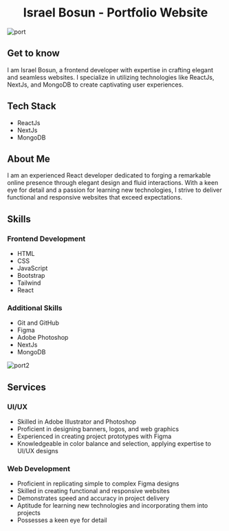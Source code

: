 <h1 align="center">Israel Bosun - Portfolio Website</h1>

![port](https://github.com/IsraelBosun/Israel-Bosun/assets/110021253/e551e19d-1db7-476a-8dfb-597b676281d6)
## Get to know
I am Israel Bosun, a frontend developer with expertise in crafting elegant and seamless websites. I specialize in utilizing technologies like ReactJs, NextJs, and MongoDB to create captivating user experiences.

## Tech Stack
- ReactJs
- NextJs
- MongoDB

## About Me
I am an experienced React developer dedicated to forging a remarkable online presence through elegant design and fluid interactions. With a keen eye for detail and a passion for learning new technologies, I strive to deliver functional and responsive websites that exceed expectations.

## Skills
### Frontend Development
- HTML
- CSS
- JavaScript
- Bootstrap
- Tailwind
- React

### Additional Skills
- Git and GitHub
- Figma
- Adobe Photoshop
- NextJs
- MongoDB

![port2](https://github.com/IsraelBosun/Israel-Bosun/assets/110021253/5c587f61-d31d-49d7-a040-b2248ab099b8)



## Services
### UI/UX
- Skilled in Adobe Illustrator and Photoshop
- Proficient in designing banners, logos, and web graphics
- Experienced in creating project prototypes with Figma
- Knowledgeable in color balance and selection, applying expertise to UI/UX designs

### Web Development
- Proficient in replicating simple to complex Figma designs
- Skilled in creating functional and responsive websites
- Demonstrates speed and accuracy in project delivery
- Aptitude for learning new technologies and incorporating them into projects
- Possesses a keen eye for detail

